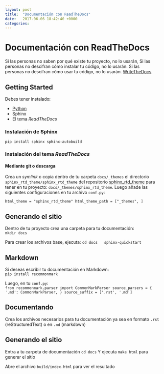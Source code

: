 ```yaml
---
layout: post
title:  "Documentación con ReadTheDocs"
date:   2017-06-06 18:42:40 +0000
categories: 
---
```

# Documentación con ReadTheDocs

Si las personas no saben por qué existe tu proyecto,
no lo usarán,
Si las personas no descifran cómo instalar tu código,
no lo usarán.
Si las personas no descifran cómo usar tu código,
no lo usarán.
[WriteTheDocs](http://www.writethedocs.org/guide/writing/beginners-guide-to-docs/#you-want-people-to-use-your-code)

## Getting Started

Debes tener instalado:

- [Python](https://www.python.org/)
- Sphinx
- El tema *ReadTheDocs*

### Instalación de Sphinx
`pip install sphinx sphinx-autobuild`

### Instalación del tema *ReadTheDocs*

#### Mediante git o descarga
Crea un *symlink* o copia dentro de tu carpeta `docs/_themes` el directorio `sphinx_rtd_theme/sphinx_rtd_theme` del repositorio [sphinx_rtd_theme](https://github.com/rtfd/sphinx_rtd_theme) para tener en tu proyecto: `docs/_themes/sphinx_rtd_theme`.
Luego añade las siguientes configuraciones en tu archivo `conf.py`:

`html_theme = "sphinx_rtd_theme"
html_theme_path = ["_themes", ]`

## Generando el sitio
Dentro de tu proyecto crea una carpeta para tu documentación:  
`mkdir docs`

Para crear los archivos base, ejecuta:
`cd docs  
sphinx-quickstart`

## Markdown
Si deseas escribir tu documentación en Markdown:  
`pip install recommonmark`

Luego, en tu `conf.py`:  
`from recommonmark.parser import CommonMarkParser
source_parsers = {
    '.md': CommonMarkParser,
}
source_suffix = ['.rst', '.md']`

## Documentando
Crea los archivos necesarios para tu documentación ya sea en formato `.rst` (reStructuredText) o en `.md` (markdown)

## Generando el sitio
Entra a tu carpeta de documentación `cd docs`
Y ejecuta `make html` para generar el sitio  

Abre el archivo `build/index.html` para ver el resultado
